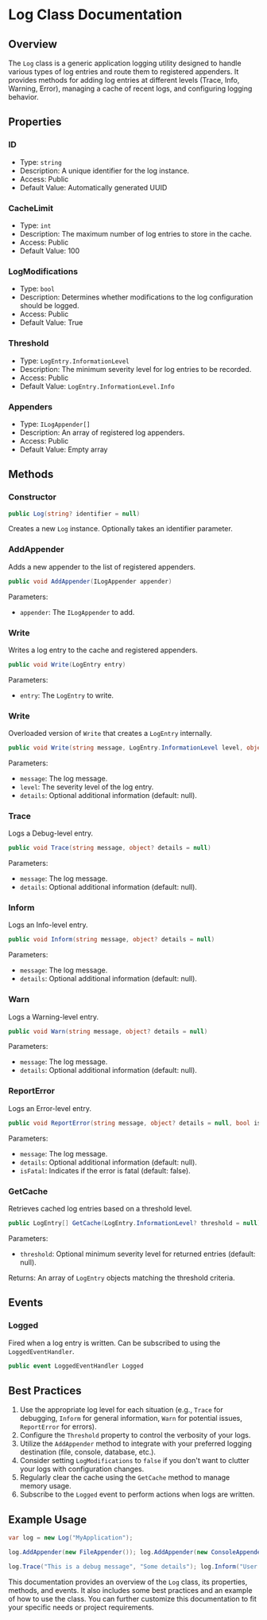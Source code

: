 # Log Class Documentation

## Overview

The `Log` class is a generic application logging utility designed to handle various types of log entries and route them to registered appenders. It provides methods for adding log entries at different levels (Trace, Info, Warning, Error), managing a cache of recent logs, and configuring logging behavior.

## Properties

### ID

- Type: `string`
- Description: A unique identifier for the log instance.
- Access: Public
- Default Value: Automatically generated UUID

### CacheLimit

- Type: `int`
- Description: The maximum number of log entries to store in the cache.
- Access: Public
- Default Value: 100

### LogModifications

- Type: `bool`
- Description: Determines whether modifications to the log configuration should be logged.
- Access: Public
- Default Value: True

### Threshold

- Type: `LogEntry.InformationLevel`
- Description: The minimum severity level for log entries to be recorded.
- Access: Public
- Default Value: `LogEntry.InformationLevel.Info`

### Appenders

- Type: `ILogAppender[]`
- Description: An array of registered log appenders.
- Access: Public
- Default Value: Empty array

## Methods

### Constructor

```csharp 
public Log(string? identifier = null)
```

Creates a new `Log` instance. Optionally takes an identifier parameter.

### AddAppender

Adds a new appender to the list of registered appenders.

```csharp 
public void AddAppender(ILogAppender appender)
```

Parameters:
- `appender`: The `ILogAppender` to add.

### Write

Writes a log entry to the cache and registered appenders.

```csharp 
public void Write(LogEntry entry)
```

Parameters:
- `entry`: The `LogEntry` to write.

### Write

Overloaded version of `Write` that creates a `LogEntry` internally.

```csharp 
public void Write(string message, LogEntry.InformationLevel level, object? details = null)
```

Parameters:
- `message`: The log message.
- `level`: The severity level of the log entry.
- `details`: Optional additional information (default: null).

### Trace

Logs a Debug-level entry.

```csharp 
public void Trace(string message, object? details = null)
```

Parameters:
- `message`: The log message.
- `details`: Optional additional information (default: null).

### Inform

Logs an Info-level entry.

```csharp 
public void Inform(string message, object? details = null)
```

Parameters:
- `message`: The log message.
- `details`: Optional additional information (default: null).

### Warn

Logs a Warning-level entry.

```csharp 
public void Warn(string message, object? details = null)
```

Parameters:
- `message`: The log message.
- `details`: Optional additional information (default: null).

### ReportError

Logs an Error-level entry.

```csharp 
public void ReportError(string message, object? details = null, bool isFatal = false)
```

Parameters:
- `message`: The log message.
- `details`: Optional additional information (default: null).
- `isFatal`: Indicates if the error is fatal (default: false).

### GetCache

Retrieves cached log entries based on a threshold level.

```csharp 
public LogEntry[] GetCache(LogEntry.InformationLevel? threshold = null)
```

Parameters:
- `threshold`: Optional minimum severity level for returned entries (default: null).

Returns: An array of `LogEntry` objects matching the threshold criteria.

## Events

### Logged

Fired when a log entry is written. Can be subscribed to using the `LoggedEventHandler`.

```csharp 
public event LoggedEventHandler Logged
```

## Best Practices

1. Use the appropriate log level for each situation (e.g., `Trace` for debugging, `Inform` for general information, `Warn` for potential issues, `ReportError` for errors).
2. Configure the `Threshold` property to control the verbosity of your logs.
3. Utilize the `AddAppender` method to integrate with your preferred logging destination (file, console, database, etc.).
4. Consider setting `LogModifications` to `false` if you don't want to clutter your logs with configuration changes.
5. Regularly clear the cache using the `GetCache` method to manage memory usage.
6. Subscribe to the `Logged` event to perform actions when logs are written.

## Example Usage

```csharp 
var log = new Log("MyApplication");

log.AddAppender(new FileAppender()); log.AddAppender(new ConsoleAppender());

log.Trace("This is a debug message", "Some details"); log.Inform("User logged in successfully"); log.Warn("Potential issue detected"); log.ReportError("Critical error occurred", "Detailed error information", true);
```
This documentation provides an overview of the `Log` class, its properties, methods, and events. It also includes some best practices and an example of how to use the class. You can further customize this documentation to fit your specific needs or project requirements.